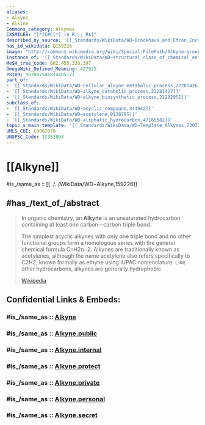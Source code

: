 ```yaml
---
aliases:
- Alkyne
- Alkine
Commons_category: Alkynes
CXSMILES: "[*]C#C[*] |$_R;;;_R$|"
described_by_source: '[[_Standards/WikiData/WD~Brockhaus_and_Efron_Encyclopedic_Dictionary,602358]]'
has_id_wikidata: Q159226
image: "http://commons.wikimedia.org/wiki/Special:FilePath/Alkyne-group.svg"
instance_of: '[[_Standards/WikiData/WD~structural_class_of_chemical_entities,47154513]]'
MeSH_tree_code: D02.455.326.397
OmegaWiki_Defined_Meaning: 427925
P8189: 987007546814405171
part_of:
- '[[_Standards/WikiData/WD~cellular_alkyne_metabolic_process,22281426]]'
- '[[_Standards/WikiData/WD~alkyne_catabolic_process,22281427]]'
- '[[_Standards/WikiData/WD~alkyne_biosynthetic_process,22282952]]'
subclass_of:
- '[[_Standards/WikiData/WD~acyclic_compound,344942]]'
- '[[_Standards/WikiData/WD~acetylene,9138795]]'
- '[[_Standards/WikiData/WD~aliphatic_hydrocarbon,47165582]]'
topic_s_main_template: '[[_Standards/WikiData/WD~Template_Alkynes,7307279]]'
UMLS_CUI: C0002078
UNSPSC_Code: 12352003
---
```


# [[Alkyne]] 

#is_/same_as :: [[../../WikiData/WD~Alkyne,159226]] 

## #has_/text_of_/abstract 

> In organic chemistry, an **Alkyne** is an unsaturated hydrocarbon 
> containing at least one carbon—carbon triple bond. 
> 
> The simplest acyclic alkynes with only one triple bond and no other functional groups form a homologous series with the general chemical formula  CnH2n−2. Alkynes are traditionally known as acetylenes, although the name acetylene also refers specifically to C2H2, known formally as ethyne using IUPAC nomenclature. Like other hydrocarbons, alkynes are generally hydrophobic.
>
> [Wikipedia](https://en.wikipedia.org/wiki/Alkyne) 


## Confidential Links & Embeds: 

### #is_/same_as :: [Alkyne](/_Standards/Chemistry/organic/Alkyne.md) 

### #is_/same_as :: [Alkyne.public](/_public/Chemistry/organic/Alkyne.public.md) 

### #is_/same_as :: [Alkyne.internal](/_internal/Chemistry/organic/Alkyne.internal.md) 

### #is_/same_as :: [Alkyne.protect](/_protect/Chemistry/organic/Alkyne.protect.md) 

### #is_/same_as :: [Alkyne.private](/_private/Chemistry/organic/Alkyne.private.md) 

### #is_/same_as :: [Alkyne.personal](/_personal/Chemistry/organic/Alkyne.personal.md) 

### #is_/same_as :: [Alkyne.secret](/_secret/Chemistry/organic/Alkyne.secret.md)

